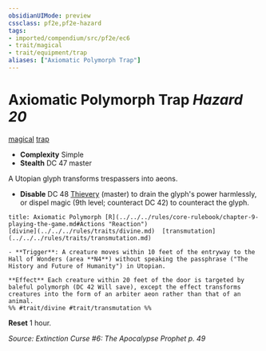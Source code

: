 ```yaml
---
obsidianUIMode: preview
cssclass: pf2e,pf2e-hazard
tags:
- imported/compendium/src/pf2e/ec6
- trait/magical
- trait/equipment/trap
aliases: ["Axiomatic Polymorph Trap"]
---
```

# Axiomatic Polymorph Trap *Hazard 20*  
[magical](magical.md)  [trap](trap.md)  

- **Complexity** Simple
- **Stealth** DC 47 master  

A Utopian glyph transforms trespassers into aeons.

- **Disable** DC 48 [Thievery](../../skills.md#Thievery) (master) to drain the glyph's power harmlessly, or dispel magic (9th level; counteract DC 42) to counteract the glyph.  
     
```ad-embed-ability
title: Axiomatic Polymorph [R](../../../rules/core-rulebook/chapter-9-playing-the-game.md#Actions "Reaction")
[divine](../../../rules/traits/divine.md)  [transmutation](../../../rules/traits/transmutation.md)  

- **Trigger**: A creature moves within 10 feet of the entryway to the Hall of Wonders (area **N4**) without speaking the passphrase ("The History and Future of Humanity") in Utopian.

**Effect** Each creature within 20 feet of the door is targeted by baleful polymorph (DC 42 Will save), except the effect transforms creatures into the form of an arbiter aeon rather than that of an animal.  
%% #trait/divine #trait/transmutation %%
```

**Reset** 1 hour.  

*Source: Extinction Curse #6: The Apocalypse Prophet p. 49*
